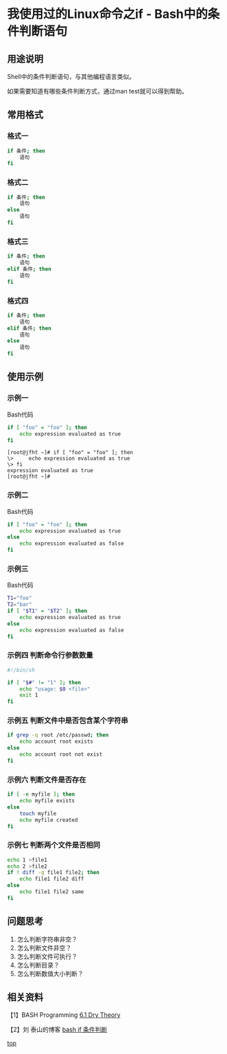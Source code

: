 #  我使用过的Linux命令之if - Bash中的条件判断语句

 

## 用途说明

Shell中的条件判断语句，与其他编程语言类似。

如果需要知道有哪些条件判断方式，通过man test就可以得到帮助。

## 常用格式

### 格式一
``` bash
if 条件; then
​    语句
fi
```

### 格式二
``` bash
if 条件; then
​    语句
else
​    语句
fi
```
### 格式三
``` bash
if 条件; then
​    语句
elif 条件; then
​    语句
fi
```
### 格式四
``` bash
if 条件; then
​    语句
elif 条件; then
​    语句
else
​    语句
fi
```

## 使用示例

### 示例一

Bash代码

``` bash
if [ "foo" = "foo" ]; then
    echo expression evaluated as true
fi
```

 
```
[root@jfht ~]# if [ "foo" = "foo" ]; then
\>     echo expression evaluated as true
\> fi
expression evaluated as true
[root@jfht ~]#
```
### 示例二

Bash代码 


``` bash
if [ "foo" = "foo" ]; then
    echo expression evaluated as true
else
    echo expression evaluated as false
fi
```

### 示例三

Bash代码 

``` bash
T1="foo"
T2="bar"
if [ "$T1" = "$T2" ]; then
    echo expression evaluated as true
else
    echo expression evaluated as false
fi
```

### 示例四 判断命令行参数数量

``` bash
#!/bin/sh

if [ "$#" != "1" ]; then
    echo "usage: $0 <file>"
    exit 1
fi
```

### 示例五 判断文件中是否包含某个字符串

``` bash
if grep -q root /etc/passwd; then
    echo account root exists
else
    echo account root not exist
fi
```

### 示例六 判断文件是否存在


``` bash
if [ -e myfile ]; then
    echo myfile exists
else
    touch myfile
    echo myfile created
fi
```

 

### 示例七 判断两个文件是否相同

``` bash
echo 1 >file1
echo 2 >file2
if ! diff -q file1 file2; then
    echo file1 file2 diff
else
    echo file1 file2 same
fi 
```


## 问题思考

1. 怎么判断字符串非空？
2. 怎么判断文件非空？
3. 怎么判断文件可执行？
4. 怎么判断目录？
5. 怎么判断数值大小判断？

## 相关资料

【1】BASH Programming [6.1 Dry Theory](http://www.faqs.org/docs/Linux-HOWTO/Bash-Prog-Intro-HOWTO.html#ss6.1)

【2】刘 泰山的博客 [bash if 条件判断](http://blog.myspace.cn/e/405974342.htm)

[top](https://www.cnblogs.com/haivey/archive/2012/09/04/2669870.html#a0)

 